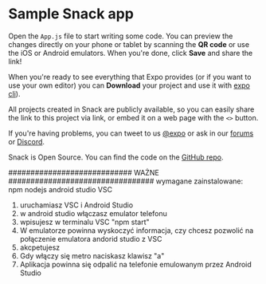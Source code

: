 # Sample Snack app

Open the `App.js` file to start writing some code. You can preview the changes directly on your phone or tablet by scanning the **QR code** or use the iOS or Android emulators. When you're done, click **Save** and share the link!

When you're ready to see everything that Expo provides (or if you want to use your own editor) you can **Download** your project and use it with [expo cli](https://docs.expo.dev/get-started/installation/#expo-cli)).

All projects created in Snack are publicly available, so you can easily share the link to this project via link, or embed it on a web page with the `<>` button.

If you're having problems, you can tweet to us [@expo](https://twitter.com/expo) or ask in our [forums](https://forums.expo.dev/c/expo-dev-tools/61) or [Discord](https://chat.expo.dev/).

Snack is Open Source. You can find the code on the [GitHub repo](https://github.com/expo/snack).








############################ WAŻNE #################################
wymagane zainstalowane:
npm
nodejs
android studio
VSC


1. uruchamiasz VSC i Android Studio
2. w android studio włączasz emulator telefonu
3. wpisujesz w terminalu VSC "npm start"
4. W emulatorze powinna wyskoczyć informacja, czy chcesz pozwolić na połączenie emulatora andorid studio z VSC
5. akcpetujesz
6. Gdy włączy się metro naciskasz klawisz "a"
7. Aplikacja powinna się odpalić na telefonie emulowanym przez Android Studio